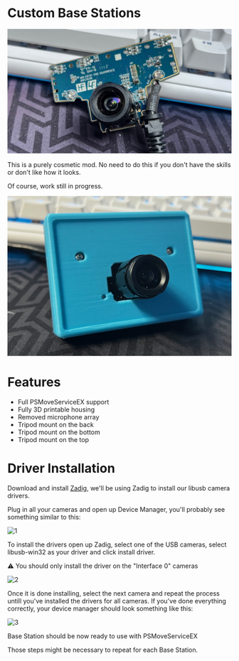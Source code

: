 # Custom Base Stations
<img src="https://github.com/ManoloMancelli/HadesVR_Remix/blob/main/docs/docs/img/base_board.png" width="600">

This is a purely cosmetic mod. No need to do this if you don't have the skills or don't like how it looks.

Of course, work still in progress.

<img src="https://github.com/ManoloMancelli/HadesVR_Remix/blob/main/docs/docs/img/basestation.png" width="600">

# Features

- Full PSMoveServiceEX support
- Fully 3D printable housing
- Removed microphone array
- Tripod mount on the back
- Tripod mount on the bottom
- Tripod mount on the top

# Driver Installation

Download and install [Zadig](https://zadig.akeo.ie/), we'll be using Zadig to install our libusb camera drivers.

Plug in all your cameras and open up Device Manager, you'll probably see something similar to this:

![1](img/Tracking/DrvInstall/1.png)

To install the drivers open up Zadig, select one of the USB cameras, select libusb-win32 as your driver and click install driver.

⚠️ You should only install the driver on the "Interface 0" cameras

![2](img/Tracking/DrvInstall/2.png)

Once it is done installing, select the next camera and repeat the process untill you've installed the drivers for all cameras. If you've done everything correctly, your device manager should look something like this:

![3](img/Tracking/DrvInstall/3.png)

Base Station should be now ready to use with PSMoveServiceEX

Those steps might be necessary to repeat for each Base Station.